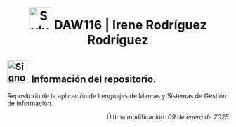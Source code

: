 <div align="center">
    <h1>
        <img src="https://media.tenor.com/DgcjfHQVHEwAAAAi/sylveon-pokemon.gif" alt="Sylveon Gif Pixel Art" width="50">
        DAW116 | Irene Rodríguez Rodríguez
    </h1>
</div>

<div>
    <h2>
        <img src="https://media.tenor.com/uj-429a6v-YAAAAi/pixel-art-gmail.gif" alt="Signo exclamación e interrogación" width="50">
        Información del repositorio.
    </h2>
    <p>Repositorio de la aplicación de Lenguajes de Marcas y Sistemas de Gestión de Información.</p>
</div>

<div align="right">
    <p>Última modificación:<i> 09 de enero de 2025</i></p>
</div>